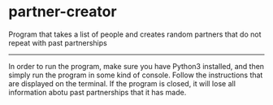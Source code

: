 # partner-creator
Program that takes a list of people and creates random partners that do not repeat with past partnerships
***
In order to run the program, make sure you have Python3 installed, and then simply run the program in some kind of console. Follow the instructions that are displayed on the terminal. If the program is closed, it will lose all information abotu past partnerships that it has made.
